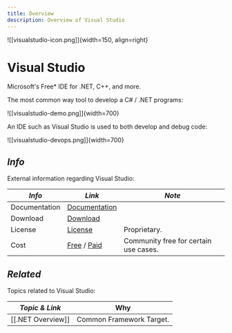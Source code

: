 ```yaml
---
title: Overview
description: Overview of Visual Studio
---
```


![[visualstudio-icon.png]]{width=150, align=right}
# Visual Studio

Microsoft's Free* IDE for .NET, C++, and more.

The most common way tool to develop a C# / .NET programs:

![[visualstudio-demo.png]]{width=700}

An IDE such as Visual Studio is used to both develop and debug code:

![[visualstudio-devops.png]]{width=700}

<!----------------------------------------------------------------------------->

## ***Info***
External information regarding Visual Studio:

| *Info*        | *Link*                         | *Note*                                |
| ------------- | ------------------------------ | ------------------------------------- |
| Documentation | [Documentation][Doc]           |                                       |
| Download      | [Download][Down]               |                                       |
| License       | [License][Lic]                 | Proprietary.                          |
| Cost          | [Free][Cost] / [Paid][CostAlt] | Community free for certain use cases. |

[Doc]:       https://learn.microsoft.com/en-us/visualstudio/ide
[Down]:      https://visualstudio.microsoft.com/downloads/
[Lic]:       https://visualstudio.microsoft.com/license-terms/vs2022-ga-community/
[Cost]:      https://visualstudio.microsoft.com/license-terms/vs2022-ga-community/
[CostAlt]:   https://visualstudio.microsoft.com/vs/pricing/

<!----------------------------------------------------------------------------->

<!-- ## ***Nice to Know***
Information that will greatly help in understanding all things Visual-Studio:

| *Topic*                         | *Link*                                     |
| ------------------------------- | ------------------------------------------ |
| Why Are We Using This?          | [[Visual-Studio-Why-Chosen]]               |
| Server Setup                    | [[Visual-Studio-Server-Setup]]             |
|                                 |                                            | -->

<!----------------------------------------------------------------------------->

<!-- ## ***Getting Started***
Common day-to-day tasks, problems, and procedures:

| *Topic*                         | *Link*                                     |
| ------------------------------- | ------------------------------------------ |
| User Preferences and Config     | [[Visual-Studio-User-Config]]              |
| Logging and Alerts              | [[Visual-Studio-Logging]]                  |
| Maintenance Information         | [[Visual-Studio-Server-Maintenance]]       |
|                                 |                                            | -->

<!----------------------------------------------------------------------------->

<!-- ## ***Deep Dive***
Specific information that isn't as common:

| *Topic*                         | *Link*                                     |
| ------------------------------- | ------------------------------------------ |
| Common Terms & Definitions      | [[Visual-Studio-Glossary]]                 |
|                                 |                                            | -->

<!----------------------------------------------------------------------------->

<!-- ## ***Common Questions***
Questions you may have:

| *Question*                           | *Answer*                              |
| ------------------------------------ | ------------------------------------- |
|                                      | [Answer](#inline-answer-1)            |
|                                      |                                       | -->

<!-- ## **Inline Answer 1** -->

<!----------------------------------------------------------------------------->

<!-- ## ***Contacts***
People of interest regarding Visual-Studio:

| *Who*         | *What*               | *Why*                                 |
| ------------- | -------------------- | ------------------------------------- |
|               |                      |                                       | -->

<!----------------------------------------------------------------------------->

## ***Related***
Topics related to Visual Studio:

| *Topic & Link*      | Why                      |
| ------------------- | -----------------------  |
| [[.NET Overview]] | Common Framework Target. |

<!----------------------------------------------------------------------------->

<style>
    .md-footer__link--prev {
        display: none
    }
    /* .md-footer__link--next {
        display: none
    } */
</style>
